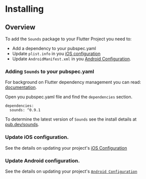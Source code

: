 # Installing

## Overview

To add the `Sounds` package to your Flutter Project you need to:

* Add a dependency to your pubspec.yaml
* Update `plist.info` in you [iOS configuration](platforms/ios.md)
* Update `AndroidManifest.xml` in you [Android Configuration](platforms/android.md).

### Adding `Sounds` to your pubspec.yaml

For background on Flutter dependency management you can read: [documentation](https://flutter.io/using-packages/).

Open you pubspec.yaml file and find the `dependencies` section.

```text
dependencies:
  sounds: ^0.9.1
```

To determine the latest version of `Sounds` see the install details at [pub.dev/sounds](https://pub.dev/packages/sounds#-installing-tab-).

### Update iOS configuration.

See the details on updating your project's [iOS Configuration](platforms/ios.md)

### Update Android configuration.

See the details on updating your project's [`Android Configuration`](platforms/android.md)  


